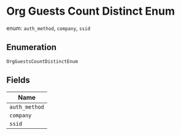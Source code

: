 
# Org Guests Count Distinct Enum

enum: `auth_method`, `company`, `ssid`

## Enumeration

`OrgGuestsCountDistinctEnum`

## Fields

| Name |
|  --- |
| `auth_method` |
| `company` |
| `ssid` |

